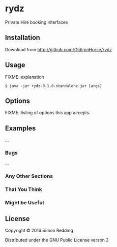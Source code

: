 # rydz

Private Hire booking interfaces

## Installation


Download from http://github.com/OldIronHorse/rydz

## Usage

FIXME: explanation

    $ java -jar rydz-0.1.0-standalone.jar [args]

## Options

FIXME: listing of options this app accepts.

## Examples

...

### Bugs

...

### Any Other Sections
### That You Think
### Might be Useful

## License

Copyright © 2016 Simon Redding

Distributed under the GNU Public License verson 3

